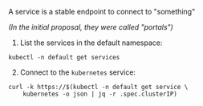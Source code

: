 
A service is a stable endpoint to connect to "something"

*(In the initial proposal, they were called "portals")*

1. List the services in the default namespace:

```execute
kubectl -n default get services
```

2. Connect to the `kubernetes` service:

```execute
curl -k https://$(kubectl -n default get service \
    kubernetes -o json | jq -r .spec.clusterIP)
```
